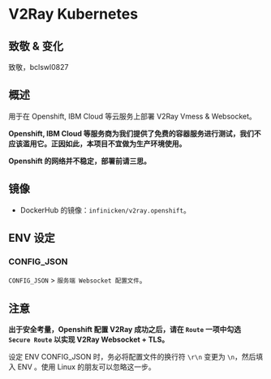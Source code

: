 # V2Ray Kubernetes

## 致敬 & 变化

致敬，bclswl0827

## 概述

用于在 Openshift, IBM Cloud 等云服务上部署 V2Ray Vmess & Websocket。

**Openshift, IBM Cloud 等服务商为我们提供了免费的容器服务进行测试，我们不应该滥用它。正因如此，本项目不宜做为生产环境使用。**

**Openshift 的网络并不稳定，部署前请三思。**

## 镜像

 - DockerHub 的镜像：`infinicken/v2ray.openshift`。
 
## ENV 设定

### CONFIG_JSON

`CONFIG_JSON` > `服务端 Websocket 配置文件`。

## 注意

**出于安全考量，Openshift 配置 V2Ray 成功之后，请在 `Route` 一项中勾选 `Secure Route` 以实现 V2Ray Websocket + TLS。**

设定 ENV CONFIG_JSON 时，务必将配置文件的换行符 `\r\n` 变更为 `\n`，然后填入 ENV 。使用 Linux 的朋友可以忽略这一步。
